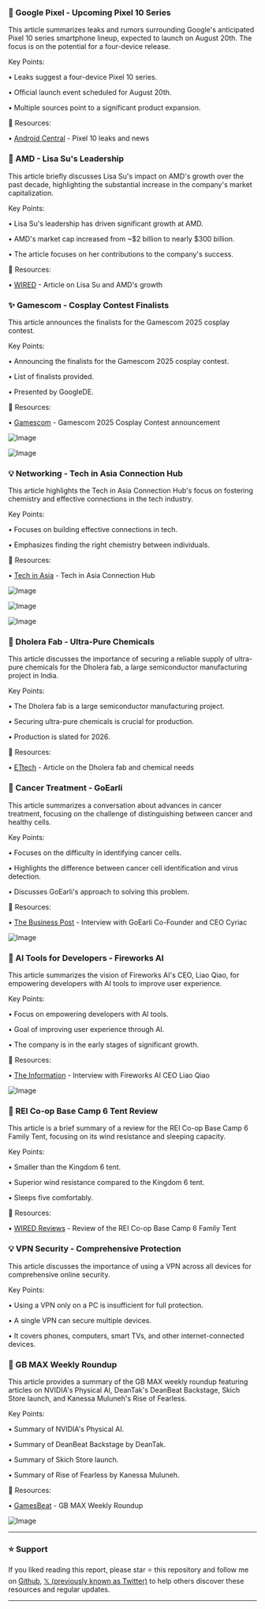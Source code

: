 ### 🚀 Google Pixel - Upcoming Pixel 10 Series

This article summarizes leaks and rumors surrounding Google's anticipated Pixel 10 series smartphone lineup, expected to launch on August 20th.  The focus is on the potential for a four-device release.

Key Points:

• Leaks suggest a four-device Pixel 10 series.


• Official launch event scheduled for August 20th.


•  Multiple sources point to a significant product expansion.



🔗 Resources:

• [Android Central](https://x.com/androidcentral/status/1957077681809617288) - Pixel 10 leaks and news


### 🤖 AMD - Lisa Su's Leadership

This article briefly discusses Lisa Su's impact on AMD's growth over the past decade, highlighting the substantial increase in the company's market capitalization.

Key Points:

• Lisa Su's leadership has driven significant growth at AMD.


• AMD's market cap increased from ~$2 billion to nearly $300 billion.


•  The article focuses on her contributions to the company's success.


🔗 Resources:

• [WIRED](https://x.com/WIRED/status/1956736487355023839) - Article on Lisa Su and AMD's growth



### ✨ Gamescom - Cosplay Contest Finalists

This article announces the finalists for the Gamescom 2025 cosplay contest.

Key Points:

•  Announcing the finalists for the Gamescom 2025 cosplay contest.


•  List of finalists provided.


•  Presented by GoogleDE.



🔗 Resources:

• [Gamescom](https://x.com/gamescom/status/1956712390558359779) -  Gamescom 2025 Cosplay Contest announcement

![Image](https://pbs.twimg.com/media/GyeigjsXYAAWp77?format=jpg&name=small)

![Image](https://pbs.twimg.com/media/GyeighSXQAEaXTg?format=jpg&name=small)


### 💡 Networking - Tech in Asia Connection Hub

This article highlights the Tech in Asia Connection Hub's focus on fostering chemistry and effective connections in the tech industry.

Key Points:

•  Focuses on building effective connections in tech.


• Emphasizes finding the right chemistry between individuals.



🔗 Resources:

• [Tech in Asia](https://x.com/techinasia/status/1956577713541562642) -  Tech in Asia Connection Hub

![Image](https://pbs.twimg.com/media/GycpD20XAAAYSw9?format=jpg&name=small)

![Image](https://pbs.twimg.com/media/GycpD52WQAAoQ8S?format=jpg&name=small)

![Image](https://pbs.twimg.com/media/GycpD5jWkAAmtIT?format=jpg&name=small)


### 🤖 Dholera Fab - Ultra-Pure Chemicals

This article discusses the importance of securing a reliable supply of ultra-pure chemicals for the Dholera fab, a large semiconductor manufacturing project in India.

Key Points:

• The Dholera fab is a large semiconductor manufacturing project.


•  Securing ultra-pure chemicals is crucial for production.


•  Production is slated for 2026.


🔗 Resources:

• [ETtech](https://x.com/ETtech/status/1956575426542780920) -  Article on the Dholera fab and chemical needs



### 🤖 Cancer Treatment - GoEarli

This article summarizes a conversation about advances in cancer treatment, focusing on the challenge of distinguishing between cancer and healthy cells.

Key Points:

•  Focuses on the difficulty in identifying cancer cells.


•  Highlights the difference between cancer cell identification and virus detection.


•  Discusses GoEarli's approach to solving this problem.



🔗 Resources:

• [The Business Post](https://x.com/tbpn/status/1956507007390978364) - Interview with GoEarli Co-Founder and CEO Cyriac

![Image](https://pbs.twimg.com/amplify_video_thumb/1956506948620464128/img/o3i18YxANbfZghIO.jpg)


### 🚀 AI Tools for Developers - Fireworks AI

This article summarizes the vision of Fireworks AI's CEO,  Liao Qiao, for empowering developers with AI tools to improve user experience.

Key Points:

•  Focus on empowering developers with AI tools.


•  Goal of improving user experience through AI.


•  The company is in the early stages of significant growth.



🔗 Resources:

• [The Information](https://x.com/theinformation/status/1956476108121035121) - Interview with Fireworks AI CEO Liao Qiao

![Image](https://pbs.twimg.com/media/GybMolpWIAALYdu.jpg)


### 🚀 REI Co-op Base Camp 6 Tent Review

This article is a brief summary of a review for the REI Co-op Base Camp 6 Family Tent, focusing on its wind resistance and sleeping capacity.

Key Points:

• Smaller than the Kingdom 6 tent.


•  Superior wind resistance compared to the Kingdom 6 tent.


•  Sleeps five comfortably.


🔗 Resources:

• [WIRED Reviews](https://x.com/wiredreviews/status/1956430781745881539) - Review of the REI Co-op Base Camp 6 Family Tent


### 💡 VPN Security - Comprehensive Protection

This article discusses the importance of using a VPN across all devices for comprehensive online security.

Key Points:

• Using a VPN only on a PC is insufficient for full protection.


• A single VPN can secure multiple devices.


•  It covers phones, computers, smart TVs, and other internet-connected devices.


### 🤖 GB MAX Weekly Roundup

This article provides a summary of the GB MAX weekly roundup featuring articles on NVIDIA's Physical AI, DeanTak's DeanBeat Backstage, Skich Store launch, and Kanessa Muluneh's Rise of Fearless.

Key Points:

• Summary of NVIDIA's Physical AI.


• Summary of DeanBeat Backstage by DeanTak.


•  Summary of Skich Store launch.


• Summary of Rise of Fearless by Kanessa Muluneh.



🔗 Resources:

• [GamesBeat](https://x.com/GamesBeat/status/1956430697062920328) - GB MAX Weekly Roundup

![Image](https://pbs.twimg.com/media/GyaF66bW8AApRfI?format=jpg&name=small)


---

### ⭐️ Support

If you liked reading this report, please star ⭐️ this repository and follow me on [Github](https://github.com/Drix10), [𝕏 (previously known as Twitter)](https://x.com/DRIX_10_) to help others discover these resources and regular updates.

---